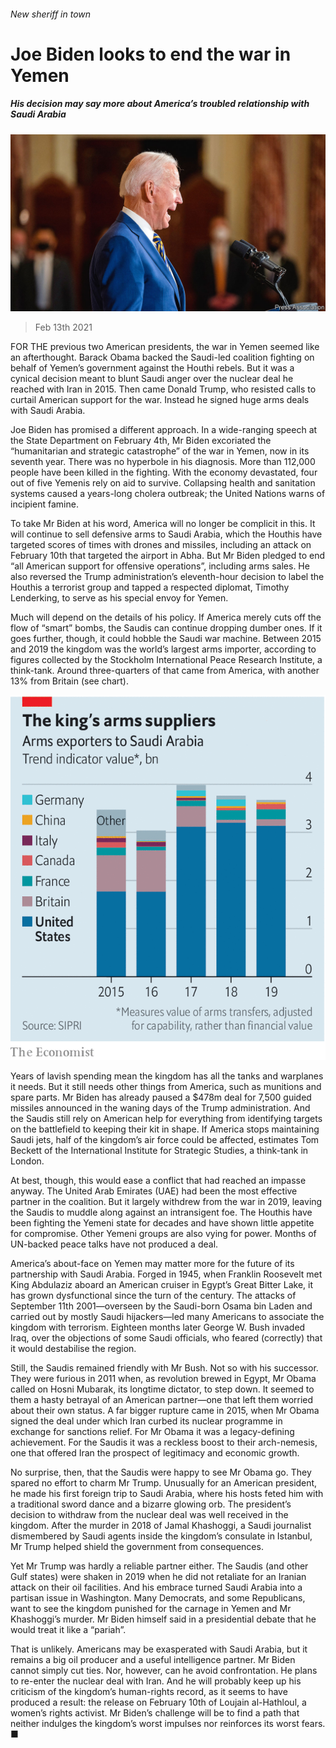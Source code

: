###### New sheriff in town

# Joe Biden looks to end the war in Yemen 

##### His decision may say more about America’s troubled relationship with Saudi Arabia 

![image](images/20210213_MAP002_0.jpg) 

> Feb 13th 2021 


FOR THE previous two American presidents, the war in Yemen seemed like an afterthought. Barack Obama backed the Saudi-led coalition fighting on behalf of Yemen’s government against the Houthi rebels. But it was a cynical decision meant to blunt Saudi anger over the nuclear deal he reached with Iran in 2015. Then came Donald Trump, who resisted calls to curtail American support for the war. Instead he signed huge arms deals with Saudi Arabia.


Joe Biden has promised a different approach. In a wide-ranging speech at the State Department on February 4th, Mr Biden excoriated the “humanitarian and strategic catastrophe” of the war in Yemen, now in its seventh year. There was no hyperbole in his diagnosis. More than 112,000 people have been killed in the fighting. With the economy devastated, four out of five Yemenis rely on aid to survive. Collapsing health and sanitation systems caused a years-long cholera outbreak; the United Nations warns of incipient famine.



To take Mr Biden at his word, America will no longer be complicit in this. It will continue to sell defensive arms to Saudi Arabia, which the Houthis have targeted scores of times with drones and missiles, including an attack on February 10th that targeted the airport in Abha. But Mr Biden pledged to end “all American support for offensive operations”, including arms sales. He also reversed the Trump administration’s eleventh-hour decision to label the Houthis a terrorist group and tapped a respected diplomat, Timothy Lenderking, to serve as his special envoy for Yemen.


Much will depend on the details of his policy. If America merely cuts off the flow of “smart” bombs, the Saudis can continue dropping dumber ones. If it goes further, though, it could hobble the Saudi war machine. Between 2015 and 2019 the kingdom was the world’s largest arms importer, according to figures collected by the Stockholm International Peace Research Institute, a think-tank. Around three-quarters of that came from America, with another 13% from Britain (see chart).

![image](images/20210213_MAC664.png) 



Years of lavish spending mean the kingdom has all the tanks and warplanes it needs. But it still needs other things from America, such as munitions and spare parts. Mr Biden has already paused a $478m deal for 7,500 guided missiles announced in the waning days of the Trump administration. And the Saudis still rely on American help for everything from identifying targets on the battlefield to keeping their kit in shape. If America stops maintaining Saudi jets, half of the kingdom’s air force could be affected, estimates Tom Beckett of the International Institute for Strategic Studies, a think-tank in London.


At best, though, this would ease a conflict that had reached an impasse anyway. The United Arab Emirates (UAE) had been the most effective partner in the coalition. But it largely withdrew from the war in 2019, leaving the Saudis to muddle along against an intransigent foe. The Houthis have been fighting the Yemeni state for decades and have shown little appetite for compromise. Other Yemeni groups are also vying for power. Months of UN-backed peace talks have not produced a deal.


America’s about-face on Yemen may matter more for the future of its partnership with Saudi Arabia. Forged in 1945, when Franklin Roosevelt met King Abdulaziz aboard an American cruiser in Egypt’s Great Bitter Lake, it has grown dysfunctional since the turn of the century. The attacks of September 11th 2001—overseen by the Saudi-born Osama bin Laden and carried out by mostly Saudi hijackers—led many Americans to associate the kingdom with terrorism. Eighteen months later George W. Bush invaded Iraq, over the objections of some Saudi officials, who feared (correctly) that it would destabilise the region.


Still, the Saudis remained friendly with Mr Bush. Not so with his successor. They were furious in 2011 when, as revolution brewed in Egypt, Mr Obama called on Hosni Mubarak, its longtime dictator, to step down. It seemed to them a hasty betrayal of an American partner—one that left them worried about their own status. A far bigger rupture came in 2015, when Mr Obama signed the deal under which Iran curbed its nuclear programme in exchange for sanctions relief. For Mr Obama it was a legacy-defining achievement. For the Saudis it was a reckless boost to their arch-nemesis, one that offered Iran the prospect of legitimacy and economic growth.


No surprise, then, that the Saudis were happy to see Mr Obama go. They spared no effort to charm Mr Trump. Unusually for an American president, he made his first foreign trip to Saudi Arabia, where his hosts feted him with a traditional sword dance and a bizarre glowing orb. The president’s decision to withdraw from the nuclear deal was well received in the kingdom. After the murder in 2018 of Jamal Khashoggi, a Saudi journalist dismembered by Saudi agents inside the kingdom’s consulate in Istanbul, Mr Trump helped shield the government from consequences.


Yet Mr Trump was hardly a reliable partner either. The Saudis (and other Gulf states) were shaken in 2019 when he did not retaliate for an Iranian attack on their oil facilities. And his embrace turned Saudi Arabia into a partisan issue in Washington. Many Democrats, and some Republicans, want to see the kingdom punished for the carnage in Yemen and Mr Khashoggi’s murder. Mr Biden himself said in a presidential debate that he would treat it like a “pariah”.


That is unlikely. Americans may be exasperated with Saudi Arabia, but it remains a big oil producer and a useful intelligence partner. Mr Biden cannot simply cut ties. Nor, however, can he avoid confrontation. He plans to re-enter the nuclear deal with Iran. And he will probably keep up his criticism of the kingdom’s human-rights record, as it seems to have produced a result: the release on February 10th of Loujain al-Hathloul, a women’s rights activist. Mr Biden’s challenge will be to find a path that neither indulges the kingdom’s worst impulses nor reinforces its worst fears. ■



